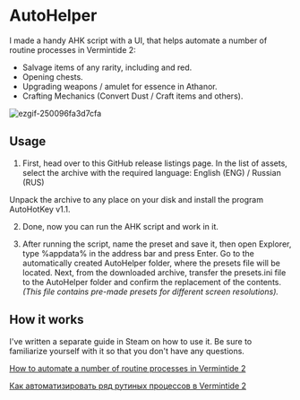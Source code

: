 # AutoHelper
I made a handy AHK script with a UI, that helps automate a number of routine processes in Vermintide 2:

- Salvage items of any rarity, including and red.
- Opening chests.
- Upgrading weapons / amulet for essence in Athanor.
- Crafting Mechanics (Convert Dust / Craft items and others).

![ezgif-250096fa3d7cfa](https://github.com/user-attachments/assets/eaaae441-8d9e-4e0f-915d-f6b94379fc34)
## Usage
1) First, head over to this GitHub release listings page.
In the list of assets, select the archive with the required language: English (ENG) / Russian (RUS)

Unpack the archive to any place on your disk and install the program AutoHotKey v1.1.

2) Done, now you can run the AHK script and work in it.

3) After running the script, name the preset and save it, then open Explorer, type %appdata% in the address bar and press Enter. 
Go to the automatically created AutoHelper folder, where the presets file will be located. Next, from the downloaded archive, transfer the presets.ini file to the AutoHelper folder and confirm the replacement of the contents. _(This file contains pre-made presets for different screen resolutions)._
## How it works
I've written a separate guide in Steam on how to use it. Be sure to familiarize yourself with it so that you don't have any questions.

[How to automate a number of routine processes in Vermintide 2](https://steamcommunity.com/sharedfiles/filedetails/?id=3434786311)

[Как автоматизировать ряд рутиных процессов в Vermintide 2](https://steamcommunity.com/sharedfiles/filedetails/?id=3385048068)
